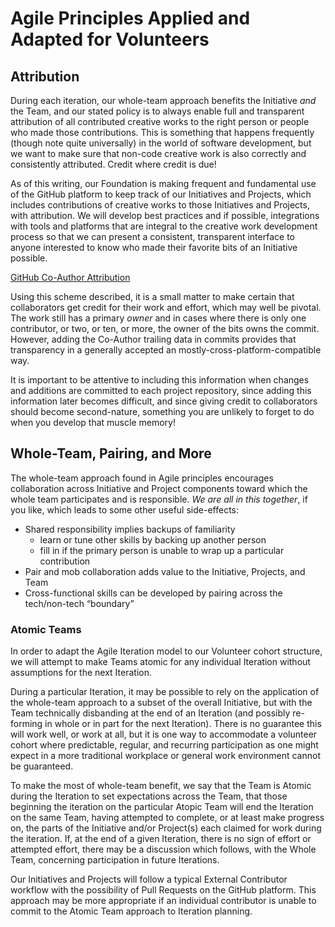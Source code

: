 <!--
 Copyright (C) 2024 Innovate for Vegas Foundation
 
 This file is part of doc-agile-for-volunteers.
 
 doc-agile-for-volunteers is free software: you can redistribute it and/or modify
 it under the terms of the GNU General Public License as published by
 the Free Software Foundation, either version 3 of the License, or
 (at your option) any later version.
 
 doc-agile-for-volunteers is distributed in the hope that it will be useful,
 but WITHOUT ANY WARRANTY; without even the implied warranty of
 MERCHANTABILITY or FITNESS FOR A PARTICULAR PURPOSE.  See the
 GNU General Public License for more details.
 
 You should have received a copy of the GNU General Public License
 along with doc-agile-for-volunteers.  If not, see <https://www.gnu.org/licenses/>.
-->

# Agile Principles Applied and Adapted for Volunteers

## Attribution

During each iteration, our whole-team approach benefits the Initiative *and* the Team, and our stated policy is to always enable full and transparent attribution of all contributed creative works to the right person or people who made those contributions. This is something that happens frequently (though note quite universally) in the world of software development, but we want to make sure that non-code creative work is also correctly and consistently attributed. Credit where credit is due!

As of this writing, our Foundation is making frequent and fundamental use of the GitHub platform to keep track of our Initiatives and Projects, which includes contributions of creative works to those Initiatives and Projects, with attribution. We will develop best practices and if possible, integrations with tools and platforms that are integral to the creative work development process so that we can present a consistent, transparent interface to anyone interested to know who made their favorite bits of an Initiative possible.

[GitHub Co-Author Attribution](https://docs.github.com/en/pull-requests/committing-changes-to-your-project/creating-and-editing-commits/creating-a-commit-with-multiple-authors)

Using this scheme described, it is a small matter to make certain that collaborators get credit for their work and effort, which may well be pivotal. The work still has a primary *owner* and in cases where there is only one contributor, or two, or ten, or more, the owner of the bits owns the commit. However, adding the Co-Author trailing data in commits provides that transparency in a generally accepted an mostly-cross-platform-compatible way.

It is important to be attentive to including this information when changes and additions are committed to each project repository, since adding this information later becomes difficult, and since giving credit to collaborators should become second-nature, something you are unlikely to forget to do when you develop that muscle memory!

## Whole-Team, Pairing, and More

The whole-team approach found in Agile principles encourages collaboration across Initiative and Project components toward which the whole team participates and is responsible. *We are all in this together*, if you like, which leads to some other useful side-effects:

- Shared responsibility implies backups of familiarity
  - learn or tune other skills by backing up another person
  - fill in if the primary person is unable to wrap up a particular contribution
- Pair and mob collaboration adds value to the Initiative, Projects, and Team
- Cross-functional skills can be developed by pairing across the tech/non-tech “boundary”

### Atomic Teams

In order to adapt the Agile Iteration model to our Volunteer cohort structure, we will attempt to make Teams atomic for any individual Iteration without assumptions for the next Iteration.

During a particular Iteration, it may be possible to rely on the application of the whole-team approach to a subset of the overall Initiative, but with the Team technically disbanding at the end of an Iteration (and possibly re-forming in whole or in part for the next Iteration). There is no guarantee this will work well, or work at all, but it is one way to accommodate a volunteer cohort where predictable, regular, and recurring participation as one might expect in a more traditional workplace or general work environment cannot be guaranteed.

To make the most of whole-team benefit, we say that the Team is Atomic during the Iteration to set expectations across the Team, that those beginning the iteration on the particular Atopic Team will end the Iteration on the same Team, having attempted to complete, or at least make progress on, the parts of the Initiative and/or Project(s) each claimed for work during the iteration. If, at the end of a given Iteration, there is no sign of effort or attempted effort, there may be a discussion which follows, with the Whole Team, concerning participation in future Iterations.

Our Initiatives and Projects will follow a typical External Contributor workflow with the possibility of Pull Requests on the GitHub platform. This approach may be more appropriate if an individual contributor is unable to commit to the Atomic Team approach to Iteration planning.
